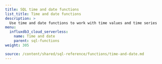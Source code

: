 ```yaml
---
title: SQL time and date functions
list_title: Time and date functions
description: >
  Use time and date functions to work with time values and time series data.
menu:
  influxdb3_cloud_serverless:
    name: Time and date
    parent: sql-functions    
weight: 305

source: /content/shared/sql-reference/functions/time-and-date.md
---
```


<!-- 
The content of this page is at /content/shared/sql-reference/functions/time-and-date.md
-->
